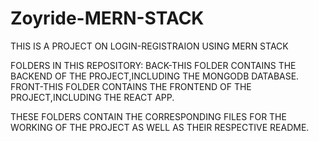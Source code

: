 # Zoyride-MERN-STACK
THIS IS A PROJECT ON LOGIN-REGISTRAION USING MERN STACK



FOLDERS IN THIS REPOSITORY:
BACK-THIS FOLDER CONTAINS THE BACKEND OF THE PROJECT,INCLUDING THE MONGODB DATABASE.
FRONT-THIS FOLDER CONTAINS THE FRONTEND OF THE PROJECT,INCLUDING THE REACT APP.


THESE FOLDERS CONTAIN THE CORRESPONDING FILES FOR THE WORKING OF THE PROJECT AS WELL AS THEIR RESPECTIVE README.
